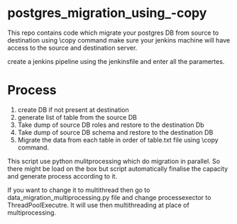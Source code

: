 # postgres_migration_using_-copy
This repo contains code which migrate your postgres DB from source to destination using \copy command
make sure your jenkins machine will have access to the source and destination server.

create a jenkins pipeline using the jenkinsfile and enter all the paramertes.

# Process
1) create DB if not present at destination
2) generate list of table from the source DB
3) Take dump of source DB roles and restore to the destination Db
4) Take dump of source DB schema and restore to the destination DB
5) Migrate the data from each table in order of table.txt file using \copy command.

This script use python mulitprocessing which do migration in parallel. So there might be load on the box but script
automatically finalise the capacity and generate process according to it.

If you want to change it to multithread then go to data_migration_multiprocessing.py file and change processexector to ThreadPoolExecutre.
It will use then multithreading at place of multiprocessing.

